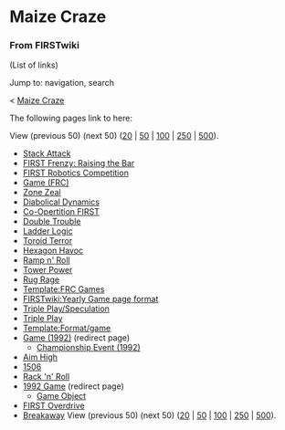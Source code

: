 # Maize Craze

### From FIRSTwiki

(List of links)

Jump to: navigation, search

&lt; [Maize Craze](/index.php?title=Maize_Craze&redirect=no "Maize Craze" )  

The following pages link to here:

View (previous 50) (next 50)
([20](/index.php?title=Special:Whatlinkshere/Maize_Craze&limit=20&from=0
"Special:Whatlinkshere/Maize Craze" ) |
[50](/index.php?title=Special:Whatlinkshere/Maize_Craze&limit=50&from=0
"Special:Whatlinkshere/Maize Craze" ) |
[100](/index.php?title=Special:Whatlinkshere/Maize_Craze&limit=100&from=0
"Special:Whatlinkshere/Maize Craze" ) |
[250](/index.php?title=Special:Whatlinkshere/Maize_Craze&limit=250&from=0
"Special:Whatlinkshere/Maize Craze" ) |
[500](/index.php?title=Special:Whatlinkshere/Maize_Craze&limit=500&from=0
"Special:Whatlinkshere/Maize Craze" )).

  * [Stack Attack](Stack_Attack "Stack Attack" )
  * [FIRST Frenzy: Raising the Bar](FIRST_Frenzy:_Raising_the_Bar "FIRST Frenzy: Raising the Bar" )
  * [FIRST Robotics Competition](FIRST_Robotics_Competition "FIRST Robotics Competition" )
  * [Game (FRC)](Game_%28FRC%29 "Game \(FRC\)" )
  * [Zone Zeal](Zone_Zeal "Zone Zeal" )
  * [Diabolical Dynamics](Diabolical_Dynamics "Diabolical Dynamics" )
  * [Co-Opertition FIRST](Co-Opertition_FIRST "Co-Opertition FIRST" )
  * [Double Trouble](Double_Trouble "Double Trouble" )
  * [Ladder Logic](Ladder_Logic "Ladder Logic" )
  * [Toroid Terror](Toroid_Terror "Toroid Terror" )
  * [Hexagon Havoc](Hexagon_Havoc "Hexagon Havoc" )
  * [Ramp n' Roll](Ramp_n%27_Roll "Ramp n' Roll" )
  * [Tower Power](Tower_Power "Tower Power" )
  * [Rug Rage](Rug_Rage "Rug Rage" )
  * [Template:FRC Games](Template:FRC_Games "Template:FRC Games" )
  * [FIRSTwiki:Yearly Game page format](FIRSTwiki:Yearly_Game_page_format "FIRSTwiki:Yearly Game page format" )
  * [Triple Play/Speculation](Triple_Play/Speculation "Triple Play/Speculation" )
  * [Triple Play](triple-play)
  * [Template:Format/game](Template:Format/game "Template:Format/game" )
  * [Game (1992)](/index.php?title=Game_%281992%29&redirect=no "Game \(1992\)" ) (redirect page) 
    * [Championship Event (1992)](Championship_Event_%281992%29 "Championship Event \(1992\)" )
  * [Aim High](aim-high)
  * [1506](1506 "1506" )
  * [Rack 'n' Roll](Rack_%27n%27_Roll "Rack 'n' Roll" )
  * [1992 Game](/index.php?title=1992_Game&redirect=no "1992 Game" ) (redirect page) 
    * [Game Object](Game_Object "Game Object" )
  * [FIRST Overdrive](FIRST_Overdrive "FIRST Overdrive" )
  * [Breakaway](Breakaway "Breakaway" )
View (previous 50) (next 50)
([20](/index.php?title=Special:Whatlinkshere/Maize_Craze&limit=20&from=0
"Special:Whatlinkshere/Maize Craze" ) |
[50](/index.php?title=Special:Whatlinkshere/Maize_Craze&limit=50&from=0
"Special:Whatlinkshere/Maize Craze" ) |
[100](/index.php?title=Special:Whatlinkshere/Maize_Craze&limit=100&from=0
"Special:Whatlinkshere/Maize Craze" ) |
[250](/index.php?title=Special:Whatlinkshere/Maize_Craze&limit=250&from=0
"Special:Whatlinkshere/Maize Craze" ) |
[500](/index.php?title=Special:Whatlinkshere/Maize_Craze&limit=500&from=0
"Special:Whatlinkshere/Maize Craze" )).

